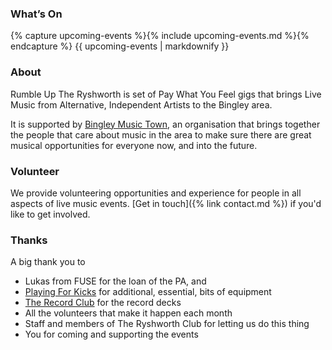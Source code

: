<article class="post"> <!-- centres the content in the page -->
<section class="main-page">
<div markdown="1">

# What’s On

{% capture upcoming-events %}{% include upcoming-events.md %}{% endcapture %}
{{ upcoming-events | markdownify }}

# About
Rumble Up The Ryshworth is set of Pay What You Feel gigs that brings Live Music from Alternative, Independent Artists to the Bingley area.

It is supported by [Bingley Music Town](https://bingleymusictown.org.uk/), an organisation that brings together the people that care about music in the area to make sure there are great musical opportunities for everyone now, and into the future.

# Volunteer
We provide volunteering opportunities and experience for people in all aspects of live music events. [Get in touch]({% link contact.md %}) if you'd like to get involved. 

# Thanks

A big thank you to 

* Lukas from FUSE for the loan of the PA, and 
* [Playing For Kicks](https://playingforkicks.co.uk/) for additional, essential, bits of equipment
* [The Record Club](https://recordclub.org.uk/) for the record decks
* All the volunteers that make it happen each month
* Staff and members of The Ryshworth Club for letting us do this thing
* You for coming and supporting the events

</div>
</section>
</article>